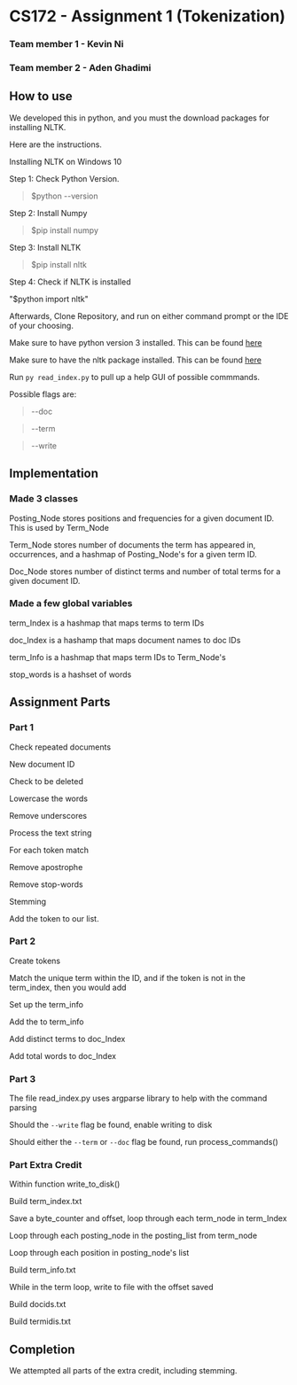 # CS172 - Assignment 1 (Tokenization)

### Team member 1 - Kevin Ni

### Team member 2 - Aden Ghadimi

## How to use
We developed this in python, and you must the download packages for installing NLTK. 

Here are the instructions. 

Installing NLTK on Windows 10

Step 1: Check Python Version.

> $python --version

Step 2: Install Numpy

> $pip install numpy

Step 3: Install NLTK

> $pip install nltk

Step 4: Check if NLTK is installed 

"$python import nltk"

Afterwards, Clone Repository, and run on either command prompt or the IDE of your choosing.

Make sure to have python version 3 installed. This can be found [here](https://www.python.org/download/releases/3.0/)

Make sure to have the nltk package installed. This can be found [here](https://www.nltk.org/install.html)

Run `py read_index.py` to pull up a help GUI of possible commmands.

Possible flags are:
> --doc

> --term

> --write

## Implementation
### Made 3 classes
Posting_Node stores positions and frequencies for a given document ID. This is used by Term_Node

Term_Node stores number of documents the term has appeared in, occurrences, and a hashmap of Posting_Node's for a given term ID.

Doc_Node stores number of distinct terms and number of total terms for a given document ID.

### Made a few global variables
term_Index is a hashmap that maps terms to term IDs

doc_Index is a hashamp that maps document names to doc IDs

term_Info is a hashmap that maps term IDs to Term_Node's

stop_words is a hashset of words

## Assignment Parts
### Part 1
Check repeated documents 

New document ID

Check to be deleted

Lowercase the words

Remove underscores

Process the text string

For each token match

Remove apostrophe

Remove stop-words

Stemming

Add the token to our list.

### Part 2
Create tokens

Match the unique term within the ID, and if the token is not in the term_index, then you would add

Set up the term_info

Add the to term_info

Add distinct terms to doc_Index

Add total words to doc_Index

### Part 3
The file read_index.py uses argparse library to help with the command parsing

Should the `--write` flag be found, enable writing to disk

Should either the `--term` or `--doc` flag be found, run process_commands()

### Part Extra Credit
Within function write_to_disk()

Build term_index.txt

Save a byte_counter and offset, loop through each term_node in term_Index

Loop through each posting_node in the posting_list from term_node

Loop through each position in posting_node's list

Build term_info.txt

While in the term loop, write to file with the offset saved

Build docids.txt

Build termidis.txt

## Completion
We attempted all parts of the extra credit, including stemming.
